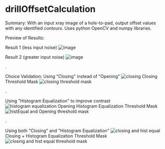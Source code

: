 # drillOffsetCalculation
Summary:
With an input xray image of a hole-to-pad, output offset values with any identified contours. 
Uses python OpenCV and numpy libraries.


Preview of Results:

Result 1 (less input noise)
![image](https://user-images.githubusercontent.com/124814751/223542304-b843523e-adfa-490d-a69b-05a458b703b5.png)


Result 2 (greater input noise)
![image](https://user-images.githubusercontent.com/124814751/223542581-0c760126-fb80-4405-aef7-3f6dd38c6fcb.png)

.

Choice Validation:
Using "Closing" instead of "Opening"
![closing](https://user-images.githubusercontent.com/124814751/225425604-36974cf5-afe5-4d70-bf1e-b420e4979fe1.png)
Closing Threshold Mask
![closing threshold mask](https://user-images.githubusercontent.com/124814751/225425635-258b563c-06ce-4b8a-880b-dacb2a02839a.png)

.

Using "Histogram Equalization" to improve contrast
![histogram equalization Opening](https://user-images.githubusercontent.com/124814751/225425768-b98d0755-f011-43a5-87cb-cdb5b4e9433e.png)
Histogram Equalization Threshold Mask
![histEqual and Opening threshold mask](https://user-images.githubusercontent.com/124814751/225425798-341363f1-ff78-4cb0-be60-cd0dfa6cf637.png)

.

Using both "Closing" and "Histogram Equalization"
![closing and hist equal](https://user-images.githubusercontent.com/124814751/225425836-ed85e70e-533b-43ac-8c2d-93560308e55b.png)
Closing + Histogram Equalization Threshold Mask
![closing and hist equal threshold mask](https://user-images.githubusercontent.com/124814751/225425976-41096d5d-6672-4814-a404-6d2f34cc1933.png)
